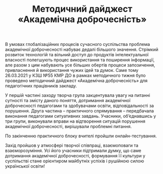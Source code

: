 ﻿---
title: Методичний дайджест «Академічна доброчесність»
---

В умовах глобалізаційних процесів сучасного суспільства проблема академічної доброчесності набуває дедалі більшого значення. Стрімкий розвиток технологій та вільний доступ до продуктів інтелектуальної власності полегшують процес використання та поширення інформації, але разом з цим набувають усе більших обертів процеси запозичення, привласнення й використання чужих ідей та думок. Саме тому 26.03.2021 у КЗШ №55 КМР ДО в рамках методичного тижня було проведено методичний дайджест «Академічна доброчесність» для педагогічних працівників закладу.

У першій частині заходу творча група закцентувала увагу на питанні сутності та змісту даного поняття, дотримання академічної доброчесності педагогами та здобувачами освіти, відповідальності за порушення. Друга частина – практичного спрямування – передбачала виконання педагогами ситуативних завдань. Учасники, об’єднавшись у три групи, виконували вправи на відтворення ситуацій порушення академічної доброчесності, вирішували проблемні питання.

По закінченню практичного блоку вчителі пройшли онлайн-тестування.

Захід пройшов у атмосфері творчої співпраці, взаємоповаги та взаєморозуміння. Усі його учасники підтримали думку, що саме дотримання академічної доброчесності, формування її культури у суспільстві стане орієнтиром майбутніх успіхів і рушійною силою української освіти!

<slideshow />

